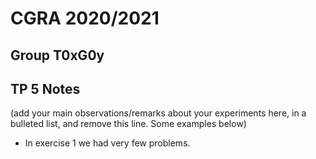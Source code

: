 # CGRA 2020/2021

## Group T0xG0y

## TP 5 Notes

(add your main observations/remarks about your experiments here, in a bulleted list, and remove this line. Some examples below)

- In exercise 1 we had very few problems.